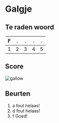 # Galgje

## Te raden woord

|F|.|.|.|.|
|-|-|-|-|-|
|1|2|3|4|5|

## Score
![gallow](./images/4.png)

## Beurten
1. a fout helaas!
2. d fout helaas!
3. f Goed!
